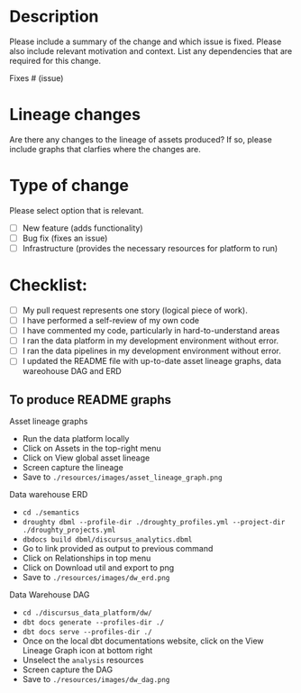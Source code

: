 # Description

Please include a summary of the change and which issue is fixed. Please also include relevant motivation and context. List any dependencies that are required for this change.

Fixes # (issue)

# Lineage changes

Are there any changes to the lineage of assets produced? If so, please include graphs that clarfies where the changes are.

# Type of change

Please select option that is relevant.

- [ ] New feature (adds functionality)
- [ ] Bug fix (fixes an issue)
- [ ] Infrastructure (provides the necessary resources for platform to run)

# Checklist:

- [ ] My pull request represents one story (logical piece of work).
- [ ] I have performed a self-review of my own code
- [ ] I have commented my code, particularly in hard-to-understand areas
- [ ] I ran the data platform in my development environment without error.
- [ ] I ran the data pipelines in my development environment without error.
- [ ] I updated the README file with up-to-date asset lineage graphs, data wareohouse DAG and ERD

## To produce README graphs
Asset lineage graphs
- Run the data platform locally
- Click on Assets in the top-right menu
- Click on View global asset lineage
- Screen capture the lineage
- Save to `./resources/images/asset_lineage_graph.png`

Data warehouse ERD
- `cd ./semantics`
- `droughty dbml --profile-dir ./droughty_profiles.yml --project-dir ./droughty_projects.yml`
- `dbdocs build dbml/discursus_analytics.dbml`
- Go to link provided as output to previous command
- Click on Relationships in top menu
- Click on Download util and export to png
- Save to `./resources/images/dw_erd.png`

Data Warehouse DAG
- `cd ./discursus_data_platform/dw/`
- `dbt docs generate --profiles-dir ./`
- `dbt docs serve --profiles-dir ./`
- Once on the local dbt documentations website, click on the View Lineage Graph icon at bottom right
- Unselect the `analysis` resources
- Screen capture the DAG
- Save to `./resources/images/dw_dag.png`